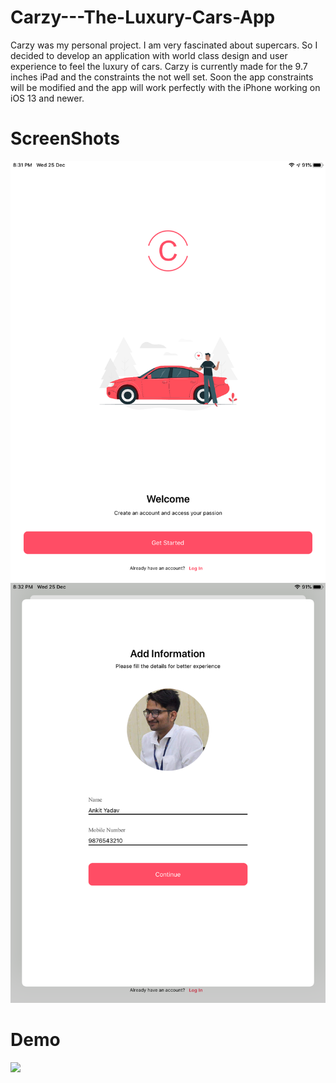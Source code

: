 # Carzy---The-Luxury-Cars-App
Carzy was my personal project. I am very fascinated about supercars. So I decided to develop an application with world class design and user experience to feel the luxury of cars.
Carzy is currently made for the 9.7 inches iPad and the constraints the not well set. Soon the app constraints will be modified and the app will work perfectly with the iPhone working on iOS 13 and newer.
# ScreenShots
![](Demo/getstarted.png)
![](Demo/addinfo.png)
# Demo
![](Demo/addinfo.gif)
